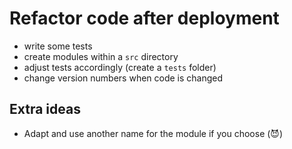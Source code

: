 # Refactor code after deployment

- write some tests
- create modules within a `src` directory
- adjust tests accordingly (create a `tests` folder)
- change version numbers when code is changed

## Extra ideas

- Adapt and use another name for the module if you choose (😈)

